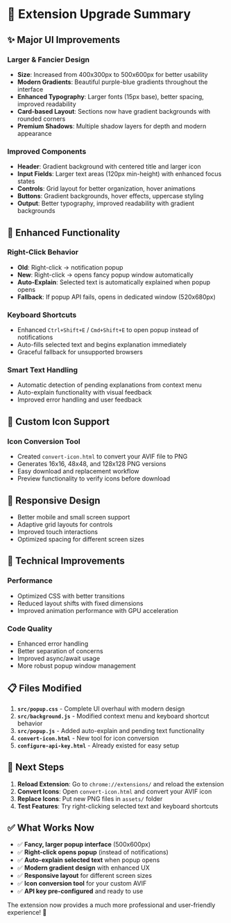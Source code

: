 # 🎉 Extension Upgrade Summary

## ✨ **Major UI Improvements**

### **Larger & Fancier Design**
- **Size**: Increased from 400x300px to 500x600px for better usability
- **Modern Gradients**: Beautiful purple-blue gradients throughout the interface
- **Enhanced Typography**: Larger fonts (15px base), better spacing, improved readability
- **Card-based Layout**: Sections now have gradient backgrounds with rounded corners
- **Premium Shadows**: Multiple shadow layers for depth and modern appearance

### **Improved Components**
- **Header**: Gradient background with centered title and larger icon
- **Input Fields**: Larger text areas (120px min-height) with enhanced focus states
- **Controls**: Grid layout for better organization, hover animations
- **Buttons**: Gradient backgrounds, hover effects, uppercase styling
- **Output**: Better typography, improved readability with gradient backgrounds

## 🚀 **Enhanced Functionality**

### **Right-Click Behavior**
- **Old**: Right-click → notification popup
- **New**: Right-click → opens fancy popup window automatically
- **Auto-Explain**: Selected text is automatically explained when popup opens
- **Fallback**: If popup API fails, opens in dedicated window (520x680px)

### **Keyboard Shortcuts**
- Enhanced `Ctrl+Shift+E` / `Cmd+Shift+E` to open popup instead of notifications
- Auto-fills selected text and begins explanation immediately
- Graceful fallback for unsupported browsers

### **Smart Text Handling**
- Automatic detection of pending explanations from context menu
- Auto-explain functionality with visual feedback
- Improved error handling and user feedback

## 🎨 **Custom Icon Support**

### **Icon Conversion Tool**
- Created `convert-icon.html` to convert your AVIF file to PNG
- Generates 16x16, 48x48, and 128x128 PNG versions
- Easy download and replacement workflow
- Preview functionality to verify icons before download

## 📱 **Responsive Design**
- Better mobile and small screen support
- Adaptive grid layouts for controls
- Improved touch interactions
- Optimized spacing for different screen sizes

## 🔧 **Technical Improvements**

### **Performance**
- Optimized CSS with better transitions
- Reduced layout shifts with fixed dimensions
- Improved animation performance with GPU acceleration

### **Code Quality**
- Enhanced error handling
- Better separation of concerns
- Improved async/await usage
- More robust popup window management

## 📋 **Files Modified**

1. **`src/popup.css`** - Complete UI overhaul with modern design
2. **`src/background.js`** - Modified context menu and keyboard shortcut behavior
3. **`src/popup.js`** - Added auto-explain and pending text functionality
4. **`convert-icon.html`** - New tool for icon conversion
5. **`configure-api-key.html`** - Already existed for easy setup

## 🎯 **Next Steps**

1. **Reload Extension**: Go to `chrome://extensions/` and reload the extension
2. **Convert Icons**: Open `convert-icon.html` and convert your AVIF icon
3. **Replace Icons**: Put new PNG files in `assets/` folder
4. **Test Features**: Try right-clicking selected text and keyboard shortcuts

## ✅ **What Works Now**

- ✅ **Fancy, larger popup interface** (500x600px)
- ✅ **Right-click opens popup** (instead of notifications)
- ✅ **Auto-explain selected text** when popup opens
- ✅ **Modern gradient design** with enhanced UX
- ✅ **Responsive layout** for different screen sizes
- ✅ **Icon conversion tool** for your custom AVIF
- ✅ **API key pre-configured** and ready to use

The extension now provides a much more professional and user-friendly experience! 🎉
